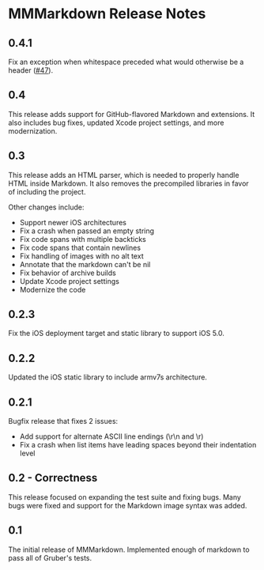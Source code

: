 # MMMarkdown Release Notes

## 0.4.1
Fix an exception when whitespace preceded what would otherwise be a header ([#47](https://github.com/mdiep/MMMarkdown/issues/47)).

## 0.4
This release adds support for GitHub-flavored Markdown and extensions. It also includes bug fixes, updated Xcode project settings, and more modernization. 

## 0.3
This release adds an HTML parser, which is needed to properly handle HTML inside Markdown. It also removes the precompiled libraries in favor of including the project.

Other changes include:

 - Support newer iOS architectures
 - Fix a crash when passed an empty string
 - Fix code spans with multiple backticks
 - Fix code spans that contain newlines
 - Fix handling of images with no alt text
 - Annotate that the markdown can't be nil
 - Fix behavior of archive builds
 - Update Xcode project settings
 - Modernize the code

## 0.2.3
Fix the iOS deployment target and static library to support iOS 5.0.

## 0.2.2
Updated the iOS static library to include armv7s architecture.

## 0.2.1
Bugfix release that fixes 2 issues:

 - Add support for alternate ASCII line endings (\r\n and \r)
 - Fix a crash when list items have leading spaces beyond their
   indentation level

## 0.2 - Correctness
This release focused on expanding the test suite and fixing bugs. Many bugs were fixed and support for the Markdown image syntax was added.

## 0.1
The initial release of MMMarkdown. Implemented enough of markdown to pass all of Gruber's tests.
